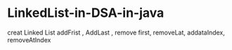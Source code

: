 # LinkedList-in-DSA-in-java
creat Linked List addFrist , AddLast , remove first, removeLat, addataIndex, removeAtIndex
